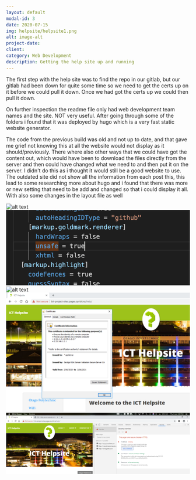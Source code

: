 ```yaml
---
layout: default
modal-id: 3
date: 2020-07-15
img: helpsite/helpsite1.png
alt: image-alt
project-date: 
client:
category: Web Development
description: Getting the help site up and running
---
```


The first step with the help site was to find the repo in our gitlab, but our gitlab had been down for quite some time so we need to get the certs up on it before we could pull it down.
Once we had got the certs up we could then pull it down.

On further inspection the readme file only had web development team names and the site. NOT very useful. After going through some of the folders i found that it was deployed by hugo which is a very fast static website generator.

The code from the previous build was old and not up to date, and that gave me grief not knowing this at all the website would not display as it should/previously. There where also other ways that we could have got the content out, which would have been to download the files directly from the server and then could have changed what we need to and then put it on the server. I didn't do this as i thought it would still be a good website to use. 
The outdated site did not show all the information from each post this, this lead to some researching more about hugo and i found that there was more or new setting that need to be add and changed so that i could display it all. With also some changes in the layout file as well  

![alt text]( img/helpsite/helpsite1.png )
![alt text]( img/helpsite/helpsite2.png )
![alt text]( img/helpsite/helpsite3.png )
![alt text]( img/helpsite/helpsitecert.png )
![alt text]( img/helpsite/helpsitecert1.png )

